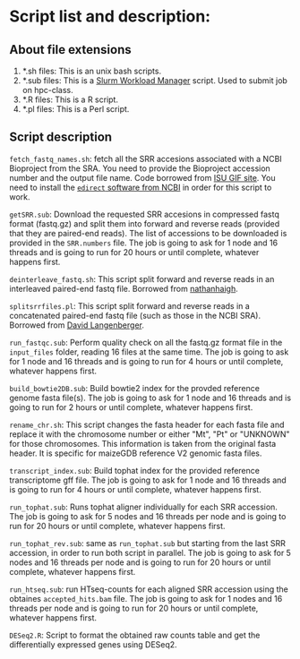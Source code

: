 # Script list and description:  
  
## About file extensions  
1. \*.sh files: This is an unix bash scripts.  
2. \*.sub files: This is a [Slurm Workload Manager](https://slurm.schedmd.com) script. Used to submit job on hpc-class.  
3. \*.R files: This is a R script.  
4. \*.pl files: This is a Perl script.  

## Script description

`fetch_fastq_names.sh`: fetch all the SRR accesions associated with a NCBI Bioproject from the SRA. You need to provide the Bioproject accession number and the output file name. Code borrowed from [ISU GIF site](https://gif.biotech.iastate.edu/downloading-all-sra-files-related-bioprojectstudy). You need to install the [`edirect` software from NCBI](https://www.ncbi.nlm.nih.gov/books/NBK179288/) in order for this script to work.

`getSRR.sub`: Download the requested SRR accesions in compressed fastq format (fastq.gz) and split them into forward and reverse reads (provided that they are paired-end reads). The list of accessions to be downloaded is provided in the `SRR.numbers` file. The job is going to ask for 1 node and 16 threads and is going to run for 20 hours or until complete, whatever happens first.  
  
`deinterleave_fastq.sh`: This script split forward and reverse reads in an interleaved paired-end fastq file. Borrowed from [nathanhaigh](https://gist.github.com/nathanhaigh/3521724).  
  
`splitsrrfiles.pl`: This script split forward and reverse reads in a concatenated paired-end fastq file (such as those in the NCBI SRA). Borrowed from [David Langenberger](https://www.biostars.org/p/19446/).  
  
`run_fastqc.sub`: Perform quality check on all the fastq.gz format file in the `input_files` folder, reading 16 files at the same time. The job is going to ask for 1 node and 16 threads and is going to run for 4 hours or until complete, whatever happens first.  
  
`build_bowtie2DB.sub`: Build bowtie2 index for the provded reference genome fasta file(s). The job is going to ask for 1 node and 16 threads and is going to run for 2 hours or until complete, whatever happens first.  
  
`rename_chr.sh`: This script changes the fasta header for each fasta file and replace it with the chromosome number or either "Mt", "Pt" or "UNKNOWN" for those chromosomes. This information is taken from the original fasta header. It is specific for maizeGDB reference V2 genomic fasta files.  
  
`transcript_index.sub`: Build tophat index for the provided reference transcriptome gff file. The job is going to ask for 1 node and 16 threads and is going to run for 4 hours or until complete, whatever happens first.  
  
`run_tophat.sub`: Runs tophat aligner individually for each SRR accession. The job is going to ask for 5 nodes and 16 threads per node and is going to run for 20 hours or until complete, whatever happens first.  
  
`run_tophat_rev.sub`: same as `run_tophat.sub` but starting from the last SRR accession, in order to run both script in parallel. The job is going to ask for 5 nodes and 16 threads per node and is going to run for 20 hours or until complete, whatever happens first. 
  
`run_htseq.sub`: run HTseq-counts for each aligned SRR accession using the obtaines `accepted_hits.bam` file. The job is going to ask for 1 nodes and 16 threads per node and is going to run for 20 hours or until complete, whatever happens first.  
  
`DESeq2.R`: Script to format the obtained raw counts table and get the differentially expressed genes using DESeq2.
